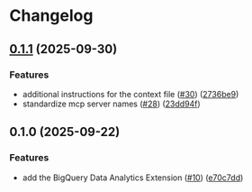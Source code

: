 # Changelog

## [0.1.1](https://github.com/gemini-cli-extensions/bigquery-data-analytics/compare/0.1.0...0.1.1) (2025-09-30)


### Features

* additional instructions for the context file ([#30](https://github.com/gemini-cli-extensions/bigquery-data-analytics/issues/30)) ([2736be9](https://github.com/gemini-cli-extensions/bigquery-data-analytics/commit/2736be914e975f00ece73cbed6a5d37f15a687ca))
* standardize mcp server names ([#28](https://github.com/gemini-cli-extensions/bigquery-data-analytics/issues/28)) ([23dd94f](https://github.com/gemini-cli-extensions/bigquery-data-analytics/commit/23dd94fae04b56ac9bfd39aac76b442018199770))

## 0.1.0 (2025-09-22)


### Features

* add the BigQuery Data Analytics Extension ([#10](https://github.com/gemini-cli-extensions/bigquery-data-analytics/issues/10)) ([e70c7dd](https://github.com/gemini-cli-extensions/bigquery-data-analytics/commit/e70c7ddc3529d6ddf708de553cff72cb5e542e8b))
